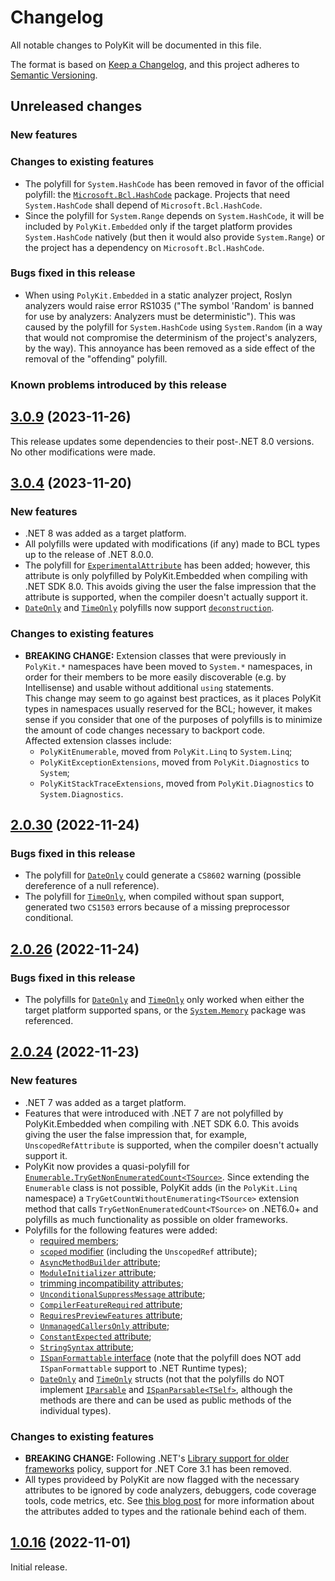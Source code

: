 # Changelog

All notable changes to PolyKit will be documented in this file.

The format is based on [Keep a Changelog](https://keepachangelog.com/en/1.0.0/),
and this project adheres to [Semantic Versioning](https://semver.org/spec/v2.0.0.html).

## Unreleased changes

### New features

### Changes to existing features

- The polyfill for `System.HashCode` has been removed in favor of the official polyfill: the [`Microsoft.Bcl.HashCode`](https://www.nuget.org/packages/Microsoft.Bcl.HashCode) package. Projects that need `System.HashCode` shall depend of `Microsoft.Bcl.HashCode`.
- Since the polyfill for `System.Range` depends on `System.HashCode`, it will be included by `PolyKit.Embedded` only if the target platform provides `System.HashCode` natively (but then it would also provide `System.Range`) or the project has a dependency on `Microsoft.Bcl.HashCode`.

### Bugs fixed in this release

- When using `PolyKit.Embedded` in a static analyzer project, Roslyn analyzers would raise error RS1035 ("The symbol 'Random' is banned for use by analyzers: Analyzers must be deterministic"). This was caused by the polyfill for `System.HashCode` using `System.Random` (in a way that would not compromise the determinism of the project's analyzers, by the way). This annoyance has been removed as a side effect of the removal of the "offending" polyfill.

### Known problems introduced by this release

## [3.0.9](https://github.com/Tenacom/PolyKit/releases/tag/3.0.9) (2023-11-26)

This release updates some dependencies to their post-.NET 8.0 versions. No other modifications were made.

## [3.0.4](https://github.com/Tenacom/PolyKit/releases/tag/3.0.4) (2023-11-20)

### New features

- .NET 8 was added as a target platform.
- All polyfills were updated with modifications (if any) made to BCL types up to the release of .NET 8.0.0.
- The polyfill for [`ExperimentalAttribute`](https://learn.microsoft.com/en-us/dotnet/api/system.diagnostics.codeanalysis.experimentalattribute) has been added; however, this attribute is only polyfilled by PolyKit.Embedded when compiling with .NET SDK 8.0. This avoids giving the user the false impression that the attribute is supported, when the compiler doesn't actually support it.
- [`DateOnly`](https://learn.microsoft.com/en-us/dotnet/api/system.dateonly) and [`TimeOnly`](https://learn.microsoft.com/en-us/dotnet/api/system.timeonly) polyfills now support [`deconstruction`](https://learn.microsoft.com/en-us/dotnet/csharp/fundamentals/functional/deconstruct).

### Changes to existing features

- **BREAKING CHANGE:** Extension classes that were previously in `PolyKit.*` namespaces have been moved to `System.*` namespaces, in order for their members to be more easily discoverable (e.g. by Intellisense) and usable without additional `using` statements.  
This change may seem to go against best practices, as it places PolyKit types in namespaces usually reserved for the BCL; however, it makes sense if you consider that one of the purposes of polyfills is to minimize the amount of code changes necessary to backport code.  
Affected extension classes include:
  - `PolyKitEnumerable`, moved from `PolyKit.Linq` to `System.Linq`;
  - `PolyKitExceptionExtensions`, moved from `PolyKit.Diagnostics` to `System`;
  - `PolyKitStackTraceExtensions`, moved from `PolyKit.Diagnostics` to `System.Diagnostics`.

## [2.0.30](https://github.com/Tenacom/PolyKit/releases/tag/2.0.30) (2022-11-24)

### Bugs fixed in this release

- The polyfill for [`DateOnly`](https://learn.microsoft.com/en-us/dotnet/api/system.dateonly) could generate a `CS8602` warning (possible dereference of a null reference).
- The polyfill for [`TimeOnly`](https://learn.microsoft.com/en-us/dotnet/api/system.timeonly), when compiled without span support, generated two `CS1503` errors because of a missing preprocessor conditional.

## [2.0.26](https://github.com/Tenacom/PolyKit/releases/tag/2.0.26) (2022-11-24)

### Bugs fixed in this release

- The polyfills for [`DateOnly`](https://learn.microsoft.com/en-us/dotnet/api/system.dateonly) and [`TimeOnly`](https://learn.microsoft.com/en-us/dotnet/api/system.timeonly) only worked when either the target platform supported spans, or the [`System.Memory`](https://www.nuget.org/packages/System.Memory) package was referenced.

## [2.0.24](https://github.com/Tenacom/PolyKit/releases/tag/2.0.24) (2022-11-23)

### New features

- .NET 7 was added as a target platform.
- Features that were introduced with .NET 7 are not polyfilled by PolyKit.Embedded when compiling with .NET SDK 6.0. This avoids giving the user the false impression that, for example, `UnscopedRefAttribute` is supported, when the compiler doesn't actually support it.
- PolyKit now provides a quasi-polyfill for [`Enumerable.TryGetNonEnumeratedCount<TSource>`](https://learn.microsoft.com/en-us/dotnet/api/system.linq.enumerable.trygetnonenumeratedcount). Since extending the `Enumerable` class is not possible, PolyKit adds (in the `PolyKit.Linq` namespace) a `TryGetCountWithoutEnumerating<TSource>` extension method that calls `TryGetNonEnumeratedCount<TSource>` on .NET6.0+ and polyfills as much functionality as possible on older frameworks.
- Polyfills for the following features were added:
  - [required members](https://learn.microsoft.com/en-us/dotnet/csharp/whats-new/csharp-11#required-members);
  - [`scoped` modifier](https://learn.microsoft.com/en-us/dotnet/csharp/language-reference/proposals/csharp-11.0/low-level-struct-improvements) (including the `UnscopedRef` attribute);
  - [`AsyncMethodBuilder` attribute](https://learn.microsoft.com/en-us/dotnet/csharp/language-reference/attributes/general#asyncmethodbuilder-attribute);
  - [`ModuleInitializer` attribute](https://learn.microsoft.com/en-us/dotnet/csharp/language-reference/attributes/general#moduleinitializer-attribute);
  - [trimming incompatibility attributes](https://learn.microsoft.com/en-us/dotnet/core/deploying/trimming/prepare-libraries-for-trimming#resolve-trim-warnings);
  - [`UnconditionalSuppressMessage` attribute](https://learn.microsoft.com/en-us/dotnet/core/deploying/trimming/prepare-libraries-for-trimming#unconditionalsuppressmessage);
  - [`CompilerFeatureRequired` attribute](https://github.com/dotnet/runtime/issues/66167);
  - [`RequiresPreviewFeatures` attribute](https://github.com/dotnet/designs/blob/main/accepted/2021/preview-features/preview-features.md);
  - [`UnmanagedCallersOnly` attribute](https://learn.microsoft.com/en-us/dotnet/csharp/language-reference/proposals/csharp-9.0/function-pointers#systemruntimeinteropservicesunmanagedcallersonlyattribute);
  - [`ConstantExpected` attribute](https://learn.microsoft.com/en-us/dotnet/api/system.diagnostics.codeanalysis.constantexpectedattribute);
  - [`StringSyntax` attribute](https://github.com/dotnet/runtime/issues/62505);
  - [`ISpanFormattable` interface](https://learn.microsoft.com/en-us/dotnet/api/system.ispanformattable) (note that the polyfill does NOT add `ISpanFormattable` support to .NET Runtime types);
  - [`DateOnly`](https://learn.microsoft.com/en-us/dotnet/api/system.dateonly) and [`TimeOnly`](https://learn.microsoft.com/en-us/dotnet/api/system.timeonly) structs (not that the polyfills do NOT implement [`IParsable`](https://learn.microsoft.com/en-us/dotnet/api/system.iparsable) and [`ISpanParsable<TSelf>`](https://learn.microsoft.com/en-us/dotnet/api/system.ispanparsable-1), although the methods are there and can be used as public methods of the individual types).

### Changes to existing features

- **BREAKING CHANGE:** Following .NET's [Library support for older frameworks](https://learn.microsoft.com/en-us/dotnet/core/compatibility/core-libraries/7.0/old-framework-support) policy, support for .NET Core 3.1 has been removed.
- All types provideed by PolyKit are now flagged with the necessary attributes to be ignored by code analyzers, debuggers, code coverage tools, code metrics, etc. See [this blog post](https://riccar.do/posts/2022/2022-05-30-well-behaved-guest-code.html) for more information about the attributes added to types and the rationale behind each of them.

## [1.0.16](https://github.com/Tenacom/PolyKit/releases/tag/1.0.16) (2022-11-01)

Initial release.
